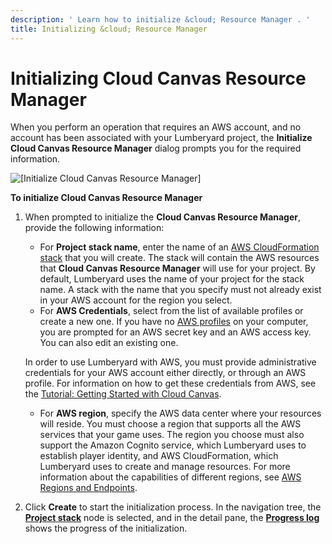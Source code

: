 ```yaml
---
description: ' Learn how to initialize &cloud; Resource Manager . '
title: Initializing &cloud; Resource Manager
---
```

# Initializing Cloud Canvas Resource Manager<a name="cloud-canvas-ui-rm-initialize"></a>

When you perform an operation that requires an AWS account, and no account has been associated with your Lumberyard project, the **Initialize Cloud Canvas Resource Manager** dialog prompts you for the required information\. 

![\[Initialize Cloud Canvas Resource Manager\]](/images/userguide/cloud_canvas/cloud-canvas-ui-rm-initialize.png)

**To initialize **Cloud Canvas Resource Manager****

1. When prompted to initialize the **Cloud Canvas Resource Manager**, provide the following information: 
   + For **Project stack name**, enter the name of an [AWS CloudFormation stack](https://docs.aws.amazon.com/AWSCloudFormation/latest/UserGuide/cfn-whatis-concepts.html#d0e3545) that you will create\. The stack will contain the AWS resources that **Cloud Canvas Resource Manager** will use for your project\. By default, Lumberyard uses the name of your project for the stack name\. A stack with the name that you specify must not already exist in your AWS account for the region you select\. 
   +  For **AWS Credentials**, select from the list of available profiles or create a new one\. If you have no [AWS profiles](https://docs.aws.amazon.com/cli/latest/userguide/cli-chap-getting-started.html#cli-multiple-profiles) on your computer, you are prompted for an AWS secret key and an AWS access key\. You can also edit an existing one\. 

     In order to use Lumberyard with AWS, you must provide administrative credentials for your AWS account either directly, or through an AWS profile\. For information on how to get these credentials from AWS, see the [Tutorial: Getting Started with Cloud Canvas](cloud-canvas-tutorial.md)\.
   +  For **AWS region**, specify the AWS data center where your resources will reside\. You must choose a region that supports all the AWS services that your game uses\. The region you choose must also support the Amazon Cognito service, which Lumberyard uses to establish player identity, and AWS CloudFormation, which Lumberyard uses to create and manage resources\. For more information about the capabilities of different regions, see [AWS Regions and Endpoints](https://docs.aws.amazon.com/general/latest/gr/rande.html)\. 

1. Click **Create** to start the initialization process\. In the navigation tree, the [**Project stack**](cloud-canvas-ui-rm-project-stack.md) node is selected, and in the detail pane, the [**Progress log**](cloud-canvas-ui-rm-progress-log.md) shows the progress of the initialization\. 